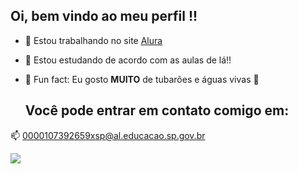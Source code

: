 ## Oi, bem vindo ao meu perfil !!

- 🎐 Estou trabalhando no site [Alura](https://www.alura.com.br/)
- 🫧 Estou estudando de acordo com as aulas de lá!!
- 🦈 Fun fact: Eu gosto **MUITO** de tubarões e águas vivas 🪼

  ## Você pode entrar em contato comigo em:
 📫 0000107392659xsp@al.educacao.sp.gov.br


 ![](https://media.tenor.com/yD80mD4pvngAAAAi/wiggle-shark.gif)
